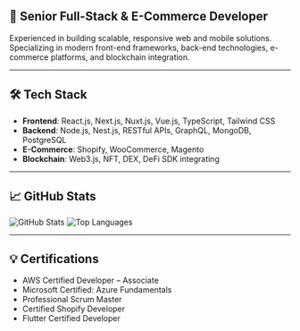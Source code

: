 ## 🚀 **Senior Full-Stack & E-Commerce Developer**  
Experienced in building scalable, responsive web and mobile solutions. 
<br/>Specializing in modern front-end frameworks, back-end technologies, e-commerce platforms, and blockchain integration.

---

## 🛠️ **Tech Stack**
- **Frontend**: React.js, Next.js, Nuxt.js, Vue.js, TypeScript, Tailwind CSS  
- **Backend**: Node.js, Nest.js, RESTful APIs, GraphQL, MongoDB, PostgreSQL  
- **E-Commerce**: Shopify, WooCommerce, Magento  
- **Blockchain**: Web3.js, NFT, DEX, DeFi SDK integrating 

---

## 📈 **GitHub Stats**

![GitHub Stats](https://github-readme-stats.vercel.app/api?username=phoenixdev0117&show_icons=true&theme=radical&timestamp={current_time})      ![Top Languages](https://github-readme-stats.vercel.app/api/top-langs/?username=phoenixdev0117&layout=compact&theme=radical&timestamp={current_time})

---

## 💡 **Certifications**
- AWS Certified Developer – Associate  
- Microsoft Certified: Azure Fundamentals  
- Professional Scrum Master 
- Certified Shopify Developer  
- Flutter Certified Developer  

